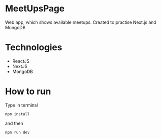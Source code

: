 # MeetUpsPage
Web app, which shows available meetups. Created to practise Next.js and MongoDB

# Technologies 
- ReactJS
- NextJS
- MongoDB

# How to run
Type in terminal
```
npm install
```
and then
```
npm run dev
```
